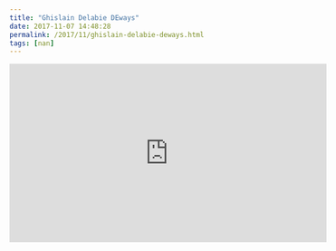 ```yaml
---
title: "Ghislain Delabie DEways"
date: 2017-11-07 14:48:28
permalink: /2017/11/ghislain-delabie-deways.html
tags: [nan]
---
```


<iframe width="560" height="315" src="https://www.youtube.com/embed/SzrkPqhSF4k" frameborder="0" allowfullscreen></iframe>
